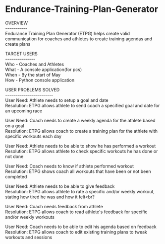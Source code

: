 # Endurance-Training-Plan-Generator

OVERVIEW<br>
-----------<br>
Endurance Training Plan Generator (ETPG) helps create valid communication for coaches and athletes to create training agendas and create plans

TARGET USERS<br>
---------------<br>
Who - Coaches and Athletes<br>
What - A console application(for pcs)<br>
When - By the start of May<br>
How - Python console application<br>

USER PROBLEMS SOLVED<br>
------------------------<br>
User Need: Athlete needs to setup a goal and date<br>
Resolution: ETPG allows athlete to send coach a specified goal and date for an upcoming race<br>

User Need: Coach needs to create a weekly agenda for the athlete based on a goal<br>
Resolution: ETPG allows coach to create a training plan for the athlete with specific workouts each day<br>

User Need: Athlete needs to be able to show he has performed a workout
Resolution: ETPG allows athlete to check specific workouts he has done or not done<br>

User Need: Coach needs to know if athlete performed workout<br>
Resolution: ETPG shows coach all workouts that have been or not been completed<br>

User Need: Athlete needs to be able to give feedback<br>
Resolution: ETPG allows athlete to rate a specific and/or weekly workout, stating how tired he was and how it felt<br?

User Need: Coach needs feedback from athlete<br>
Resolution: ETPG allows coach to read athlete's feedback for specific and/or weekly workouts<br>

User Need: Coach needs to be able to edit his agenda based on feedback<br>
Resolution: ETPG allows coach to edit existing training plans to tweak workouts and sessions<br>

